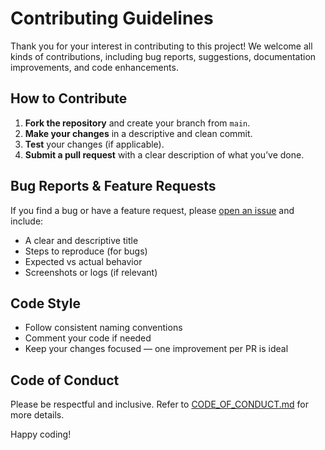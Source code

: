 # Contributing Guidelines

Thank you for your interest in contributing to this project! We welcome all kinds of contributions, including bug reports, suggestions, documentation improvements, and code enhancements.

## How to Contribute

1. **Fork the repository** and create your branch from `main`.
2. **Make your changes** in a descriptive and clean commit.
3. **Test** your changes (if applicable).
4. **Submit a pull request** with a clear description of what you’ve done.

## Bug Reports & Feature Requests

If you find a bug or have a feature request, please [open an issue](https://github.com/brianadamb/analisis-sentimen-produk-bukalapak/issues) and include:

- A clear and descriptive title
- Steps to reproduce (for bugs)
- Expected vs actual behavior
- Screenshots or logs (if relevant)

## Code Style

- Follow consistent naming conventions
- Comment your code if needed
- Keep your changes focused — one improvement per PR is ideal

## Code of Conduct

Please be respectful and inclusive. Refer to [CODE_OF_CONDUCT.md](./CODE_OF_CONDUCT.md) for more details.

Happy coding!
